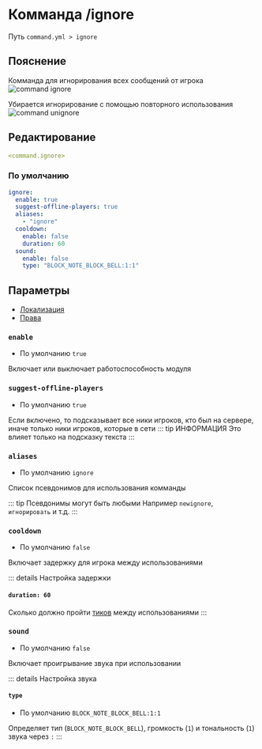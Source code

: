 # Комманда /ignore
Путь `command.yml > ignore`

## Пояснение
Комманда для игнорирования всех сообщений от игрока
![command ignore](/commandignore.png)

Убирается игнорирование с помощью повторного использования
![command unignore](/commandunignore.png)

## Редактирование
```yaml
<command.ignore>
```

### По умолчанию
```yaml
ignore:
  enable: true
  suggest-offline-players: true
  aliases:
    - "ignore"
  cooldown:
    enable: false
    duration: 60
  sound:
    enable: false
    type: "BLOCK_NOTE_BLOCK_BELL:1:1"
```

## Параметры

- [Локализация](/ru/localizations/ru_ru/command/ignore/)
- [Права](/ru/permission/command/ignore/)

### `enable`
- По умолчанию `true`

Включает или выключает работоспособность модуля

### `suggest-offline-players`
- По умолчанию `true`

Если включено, то подсказывает все ники игроков, кто был на сервере, иначе только ники игроков, которые в сети
::: tip ИНФОРМАЦИЯ
Это влияет только на подсказку текста
:::

### `aliases`
- По умолчанию `ignore`

Список псевдонимов для использования комманды

::: tip Псевдонимы могут быть любыми
Например `newignore`, `игнорировать` и т.д.
:::

### `cooldown`
- По умолчанию `false`

Включает задержку для игрока между использованиями

::: details Настройка задержки
#### `duration: 60`

Сколько должно пройти [тиков](https://ru.minecraft.wiki/w/%D0%A2%D0%B0%D0%BA%D1%82) между использованиями
:::

### `sound`
- По умолчанию `false`

Включает проигрывание звука при использовании

::: details Настройка звука
#### `type`
- По умолчанию `BLOCK_NOTE_BLOCK_BELL:1:1`

Определяет тип (`BLOCK_NOTE_BLOCK_BELL`), громкость (`1`) и тональность (`1`) звука через `:`
:::